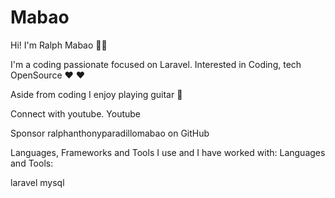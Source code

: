 # Mabao

Hi! I'm Ralph Mabao 👋🏼

I'm a coding passionate focused on Laravel. Interested in Coding, tech OpenSource ❤️ ❤️

Aside from coding I enjoy playing guitar :guitar:

Connect with youtube. Youtube

Sponsor ralphanthonyparadillomabao on GitHub

Languages, Frameworks and Tools I use and I have worked with:
Languages and Tools:


laravel mysql

